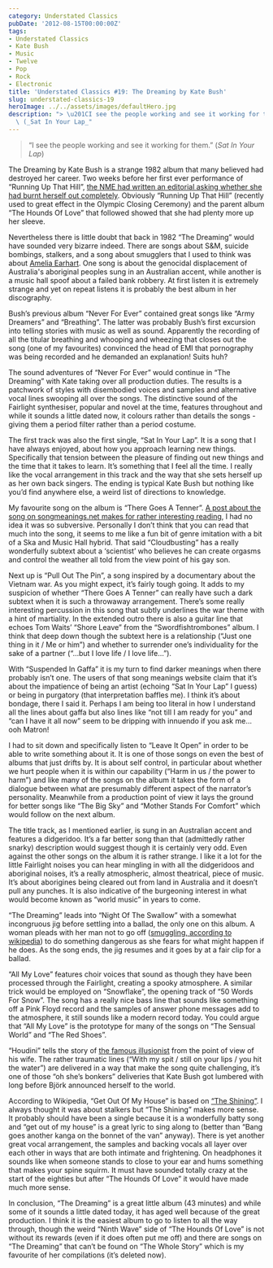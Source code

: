 ```yaml
---
category: Understated Classics
pubDate: '2012-08-15T00:00:00Z'
tags:
- Understated Classics
- Kate Bush
- Music
- Twelve
- Pop
- Rock
- Electronic
title: 'Understated Classics #19: The Dreaming by Kate Bush'
slug: understated-classics-19
heroImage: ../../assets/images/defaultHero.jpg
description: "> \u201CI see the people working and see it working for them.\u201D\
  \ (_Sat In Your Lap_"
---
```

> “I see the people working and see it working for them.” (_Sat In Your Lap_)

The Dreaming by Kate Bush is a strange 1982 album that many believed had destroyed her career. Two weeks before her first ever performance of “Running Up That Hill”, [the NME had written an editorial asking whether she had burnt herself out completely](http://www.nme.com/blog/index.php?blog=10&title=on_this_day_kate_bush_releases_hounds_of_1986&more=1&c=1&tb=1&pb=1). Obviously “Running Up That Hill” (recently used to great effect in the Olympic Closing Ceremony) and the parent album “The Hounds Of Love” that followed showed that she had plenty more up her sleeve.

Nevertheless there is little doubt that back in 1982 “The Dreaming” would have sounded very bizarre indeed. There are songs about S&M, suicide bombings, stalkers, and a song about smugglers that I used to think was about [Amelia Earhart](http://en.wikipedia.org/wiki/Amelia_Earhart). One song is about the genocidal displacement of Australia's aboriginal peoples sung in an Australian accent, while another is a music hall spoof about a failed bank robbery. At first listen it is extremely strange and yet on repeat listens it is probably the best album in her discography.

Bush’s previous album “Never For Ever” contained great songs like “Army Dreamers” and “Breathing”. The latter was probably Bush’s first excursion into telling stories with music as well as sound. Apparently the recording of all the titular breathing and whooping and wheezing that closes out the song (one of my favourites) convinced the head of EMI that pornography was being recorded and he demanded an explanation! Suits huh?

The sound adventures of “Never For Ever” would continue in “The Dreaming” with Kate taking over all production duties. The results is a patchwork of styles with disembodied voices and samples and alternative vocal lines swooping all over the songs. The distinctive sound of the Fairlight synthesiser, popular and novel at the time, features throughout and while it sounds a little dated now, it colours rather than details the songs - giving them a period filter rather than a period costume.

The first track was also the first single, “Sat In Your Lap”. It is a song that I have always enjoyed, about how you approach learning new things. Specifically that tension between the pleasure of finding out new things and the time that it takes to learn. It’s something that I feel all the time. I really like the vocal arrangement in this track and the way that she sets herself up as her own back singers. The ending is typical Kate Bush but nothing like you’d find anywhere else, a weird list of directions to knowledge.

My favourite song on the album is “There Goes A Tenner”. [A post about the song on songmeanings.net makes for rather interesting reading](http://www.songmeanings.net/songs/view/54728/), I had no idea it was so subversive. Personally I don’t think that you can read that much into the song, it seems to me like a fun bit of genre imitation with a bit of a Ska and Music Hall hybrid. That said “Cloudbusting” has a really wonderfully subtext about a ‘scientist’ who believes he can create orgasms and control the weather all told from the view point of his gay son.

Next up is “Pull Out The Pin”, a song inspired by a documentary about the Vietnam war. As you might expect, it’s fairly tough going. It adds to my suspicion of whether “There Goes A Tenner” can really have such a dark subtext when it is such a throwaway arrangement. There’s some really interesting percussion in this song that subtly underlines the war theme with a hint of martiality. In the extended outro there is also a guitar line that echoes Tom Waits’ “Shore Leave” from the “Swordfishtrombones” album. I think that deep down though the subtext here is a relationship (“Just one thing in it / Me or him”) and whether to surrender one’s individuality for the sake of a partner (“…but I love life / I love life…”).

With “Suspended In Gaffa” it is my turn to find darker meanings when there probably isn’t one. The users of that  song meanings website claim that it’s about the impatience of being an artist (echoing “Sat In Your Lap” I guess) or being in purgatory (that interpretation baffles me). I think it’s about bondage, there I said it. Perhaps I am being too literal in how I understand all the lines about gaffa but also lines like “not till I am ready for you” and “can I have it all now” seem to be dripping with innuendo if you ask me… ooh Matron!

I had to sit down and specifically listen to “Leave It Open” in order to be able to write something about it. It is one of those songs on even the best of albums that just drifts by. It is about self control, in particular about whether we hurt people when it is within our capability (“Harm in us / the power to harm”) and like many of the songs on the album it takes the form of a dialogue between what are presumably different aspect of the narrator’s personality. Meanwhile from a production point of view it lays the ground for better songs like “The Big Sky” and “Mother Stands For Comfort” which would follow on the next album.

The title track, as I mentioned earlier, is sung in an Australian accent and features a didgeridoo. It’s a far better song than that (admittedly rather snarky) description would suggest though it is certainly very odd. Even against the other songs on the album it is rather strange. I like it a lot for the little Fairlight noises you can hear mingling in with all the didgeridoos and aboriginal noises, it’s a really atmospheric, almost theatrical, piece of music. It’s about aborigines being cleared out from land in Australia and it doesn’t pull any punches. It is also indicative of the burgeoning interest in what would become known as “world music” in years to come.

“The Dreaming” leads into “Night Of The Swallow” with a somewhat incongruous jig before settling into a ballad, the only one on this album. A woman pleads with her man not to go off ([smuggling, according to wikipedia](http://en.wikipedia.org/wiki/Night_of_the_Swallow_(song))) to do something dangerous as she fears for what might happen if he does. As the song ends, the jig resumes and it goes by at a fair clip for a ballad.

“All My Love” features choir voices that sound as though they have been processed through the Fairlight, creating a spooky atmosphere. A similar trick would be employed on “Snowflake”, the opening track of “50 Words For Snow”. The song has a really nice bass line that sounds like something off a Pink Floyd record and the samples of answer phone messages add to the atmosphere, it still sounds like a modern record today. You could argue that “All My Love” is the prototype for many of the songs on “The Sensual World” and “The Red Shoes”.

“Houdini” tells the story of [the famous illusionist](http://en.wikipedia.org/wiki/Harry_Houdini) from the point of view of his wife. The rather traumatic lines (“With my spit / still on your lips / you hit the water”) are delivered in a way that make the song quite challenging, it’s one of those “oh she’s bonkers” deliveries that Kate Bush got lumbered with long before Björk announced herself to the world.

According to Wikipedia, “Get Out Of My House” is based on [“The Shining”](http://www.guardian.co.uk/books/2012/jun/22/rereading-stephen-king-the-shining). I always thought it was about stalkers but “The Shining” makes more sense. It probably should have been a single because it is a wonderfully batty song and “get out of my house” is a great lyric to sing along to (better than “Bang goes another kanga on the bonnet of the van” anyway). There is yet another great vocal arrangement, the samples and backing vocals all layer over each other in ways that are both intimate and frightening. On headphones it sounds like when someone stands to close to your ear and hums something that makes your spine squirm. It must have sounded totally crazy at the start of the eighties but after “The Hounds Of Love” it would have made much more sense.

In conclusion, “The Dreaming” is a great little album (43 minutes) and while some of it sounds a little dated today, it has aged well because of the great production. I think it is the easiest album to go to listen to all the way through, though the weird “Ninth Wave” side of “The Hounds Of Love” is not without its rewards (even if it does often put me off) and there are songs on “The Dreaming” that can’t be found on “The Whole Story” which is my favourite of her compilations (it’s deleted now).